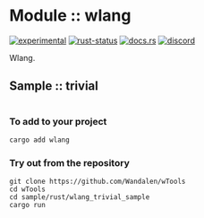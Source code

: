# Module :: wlang
[![experimental](https://img.shields.io/badge/stability-experimental-orange.svg)](https://github.com/emersion/stability-badges#experimental) [![rust-status](https://github.com/Wandalen/wTools/actions/workflows/ModuleTemplateBlankPush.yml/badge.svg)](https://github.com/Wandalen/wTools/actions/workflows/ModuleTemplateBlankPush.yml) [![docs.rs](https://img.shields.io/docsrs/wlang?color=e3e8f0&logo=docs.rs)](https://docs.rs/wlang) [![discord](https://img.shields.io/discord/872391416519737405?color=eee&logo=discord&logoColor=eee&label=ask)](https://discord.gg/m3YfbXpUUY)

Wlang.

## Sample  :: trivial

```rust
```

### To add to your project

```bash
cargo add wlang
```

### Try out from the repository

``` shell test
git clone https://github.com/Wandalen/wTools
cd wTools
cd sample/rust/wlang_trivial_sample
cargo run
```
